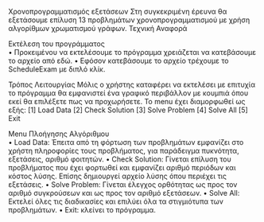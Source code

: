 Χρονοπρογραμματισμός εξετάσεων
Στη συγκεκριμένη έρευνα θα εξετάσουμε επίλυση 13 προβλημάτων χρονοπρογραμματισμού με χρήση αλγορίθμων χρωματισμού γράφων.
Τεχνική Αναφορά
 
Εκτέλεση του προγράμματος<br>
•	Προκειμένου να εκτελέσουμε το πρόγραμμα χρειάζεται να κατεβάσουμε το αρχείο από εδώ.
•	Εφόσον κατεβάσουμε το αρχείο τρέχουμε το ScheduleExam με διπλό κλίκ.

Τρόπος Λειτουργίας
Μόλις ο χρήστης καταφέρει να εκτελέσει με επιτυχία το πρόγραμμα θα εμφανιστεί ένα γραφικό περιβάλλον με κουμπιά όπου εκεί θα επιλέξετε πως να προχωρήσετε. Το menu έχει διαμορφωθεί ως εξής:
[1] Load Data
[2] Check Solution
[3] Solve Problem 
[4] Solve All
[5] Exit

Menu Πλοήγησης Αλγόριθμου<br>
•	Load Data: Έπειτα από τη φόρτωση των προβλημάτων εμφανίζει στο χρήστη πληροφορίες τους προβλήματος, για παράδειγμα πυκνότητα, εξετάσεις, αριθμό φοιτητών.
•	Check Solution: Γίνεται επίλυση του προβλήματος που έχει φορτωθεί και εμφανίζει αριθμό περιόδων και κόστος λύσης. Επίσης δημιουργεί αρχείο λύσης όπου περιέχει τις εξετάσεις.
•	Solve Problem: Γίνεται έλεγχος ορθότητας ως προς τον αριθμό συγκρούσεων και ως προς τον αριθμό εξετάσεων.
•	Solve All: Εκτελεί όλες τις διαδικασίες και επιλύει όλα τα στιγμιότυπα των προβλημάτων.
•	Exit: κλείνει το πρόγραμμα.
